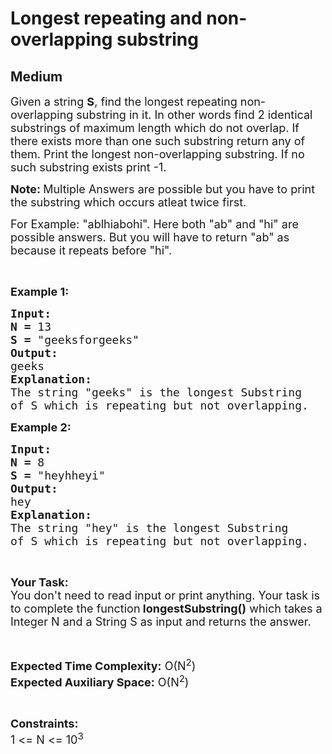 # Longest repeating and non-overlapping substring
## Medium 
<div class="problem-statement">
                <p></p><p><span style="font-size:18px">Given a string <strong>S</strong>, find the longest repeating non-overlapping substring in it. In other words find 2 identical substrings of maximum length which do not overlap. If there exists more than one such substring return any of them. </span> <span style="font-size:18px">Print the longest non-overlapping substring. If no such substring exists print -1.</span></p>

<p><span style="font-size:18px"><strong>Note: </strong>Multiple Answers are possible but you have to print the substring which occurs atleat twice first.</span></p>

<p><span style="font-size:18px">For Example: "ablhiabohi". Here both "ab" and "hi" are possible answers. But you will have to return "ab" as because it repeats before "hi".</span></p>

<p>&nbsp;</p>

<p><span style="font-size:18px"><strong>Example 1:</strong></span></p>

<pre><span style="font-size:18px"><strong>Input:</strong></span>
<span style="font-size:18px"><strong>N = </strong>13</span>
<span style="font-size:18px"><strong>S = </strong>"geeksforgeeks"</span>
<span style="font-size:18px"><strong>Output:</strong></span>
<span style="font-size:18px">geeks</span>
<span style="font-size:18px"><strong>Explanation:</strong></span>
<span style="font-size:18px">The string "geeks" is the longest Substring
of S which is repeating but not overlapping.</span></pre>

<p><span style="font-size:18px"><strong>Example 2:</strong></span></p>

<pre><span style="font-size:18px"><strong>Input:</strong></span>
<span style="font-size:18px"><strong>N = </strong>8</span>
<span style="font-size:18px"><strong>S = </strong>"heyhheyi"</span>
<span style="font-size:18px"><strong>Output:</strong></span>
<span style="font-size:18px">hey</span>
<span style="font-size:18px"><strong>Explanation:</strong></span>
<span style="font-size:18px">The string "hey" is the longest Substring
of S which is repeating but not overlapping.</span></pre>

<p>&nbsp;</p>

<p><span style="font-size:18px"><strong>Your Task:</strong><br>
You don't need to read input or print anything. Your task is to complete the function<strong> longestSubstring()</strong> which takes a Integer N and a String S as input and returns the answer.</span></p>

<p>&nbsp;</p>

<p><span style="font-size:18px"><strong>Expected Time Complexity:</strong> O(N<sup>2</sup>)<br>
<strong>Expected Auxiliary Space:</strong> O(N<sup>2</sup>)</span></p>

<p>&nbsp;</p>

<p><span style="font-size:18px"><strong>Constraints:</strong><br>
1 &lt;= N &lt;= 10<sup>3</sup></span></p>
 <p></p>
            </div>